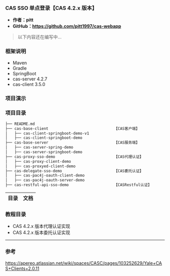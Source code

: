 ### CAS SSO 单点登录【CAS 4.2.x 版本】

- **作者：pitt**
- **GitHub：https://github.com/pitt1997/cas-webapp**

> 以下内容还在编写中...

### 框架说明

- Maven
- Gradle
- SpringBoot
- cas-server 4.2.7
- cas-client 3.5.0

### 项目演示

### 项目目录

```markdown
├── README.md
├── cas-base-client                             【CAS客户端】
│   ├── cas-client-springboot-demo-v1           
│   ├── cas-client-springboot-demo              
├── cas-base-server                             【CAS服务端】
│   ├── cas-server-spring-demo                  
│   ├── cas-server-springboot-demo              
├── cas-proxy-sso-demo                          【CAS代理认证】
│   ├── cas-proxy-client-demo                       
│   ├── cas-proxyed-client-demo                     
├── cas-delegate-sso-demo                       【CAS委托认证】
│   ├── cas-pac4j-oauth-client-demo
│   ├── cas-pac4j-oauth-server-demo
├── cas-restful-api-sso-demo                    【CASRestful认证】

```

目录     | 文档
-------- | ---


### 教程目录

- CAS 4.2.x 版本代理认证实现
- CAS 4.2.x 版本委托认证实现


---


### 参考
https://apereo.atlassian.net/wiki/spaces/CASC/pages/103252629/Yale+CAS+Clients+2.0.11
